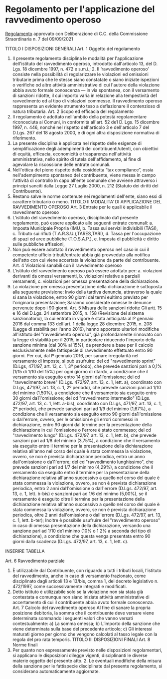 # Regolamento per l'applicazione del ravvedimento operoso

[Regolamento](https://www.comune.sangiuseppejato.pa.it/amministrazione_trasparente/disposizioni_generali/Atti_generali/atti-amministrativi-generali/regolamento%20ravvedimento%20operoso%20SGJ%20pdf.pdf) approvato con Deliberazione di C.C. della Commissione Straordinaria n. 7 del 09/09/2021

TITOLO I 
DISPOSIZIONI GENERALI 
Art. 1 
Oggetto del regolamento 
1. Il presente regolamento disciplina le modalità per l'applicazione dell'istituto del ravvedimento  operoso, introdotto dall'articolo 13, del D. Lgs. 18 dicembre 1997, n. 472 e s.m.i.; 2. Il ‘ravvedimento operoso’ consiste nella possibilità di regolarizzare le violazioni ed omissioni  tributarie prima che le stesse siano constatate o siano iniziate ispezioni o verifiche od altre  attività amministrative di cui l'autore della violazione abbia avuto formale conoscenza — in via  spontanea, con il versamento di sanzioni ridotte, il cui importo varia in relazione alla  tempestività de1 ravvedimento ed al tipo di violazioni commesse. Il ravvedimento operoso  rappresenta un evidente strumento teso a deflazionare il contenzioso di natura tributaria. 
Art. 2 
Scopo ed efficacia del regolamento 
1. Il regolamento è adottato nell'ambito della potestà regolamentare riconosciuta ai Comuni, in  conformità all'art. 52 de1 D. Lgs. 15 dicembre 1997, n. 446, nonché nel rispetto dell'articolo 3 e  dell'articolo 7 del D.Lgs. 267 del 18 agosto 2000, e di ogni altra disposizione normativa di  riferimento. 
2. La presente disciplina è applicata nel rispetto delle esigenze di semplificazione degli adempimenti  dei contribuenti/utenti, con obiettivi di equità, efficacia, economicità e trasparenza nell'attività  amministrativa, nello spirito di tutela dell'affidamento, al fine di agevolare la riscossione delle  entrate comunali. 
3. Nell'ottica del pieno rispetto della cosiddetta “tax compliance”, ossia nell'adempimento spontaneo  del contribuente, viene messa in campo l'attività di controllo ln capo all'ente comunale che  avviene attraverso i principi sanciti dalla Legge 27 Luglio 2000, n. 212 (Statuto dei diritti del  Contribuente). 
4. Restano salve le norme contenute nei regolamenti dell'ente, siano essi di carattere tributario o  meno.
TITOLO II 
MODALITA’ DI APPLICAZIONE DEL RAVVEDIMENTO OPEROSO 
Art. 3 
Entrate per le quali è applicabile il ravvedimento operoso 
1. L’istituto del ravvedimento operoso, disciplinato da1 presente regolamento, può essere applicato alle seguenti entrate comunali: 
a. Imposta Municipale Propria (IMU, 
b. Tassa sui servizi indivisibili (TASI), 
c. Tributo sui rifiuti (T.A.R.S.U.),TARES,TARI), 
d. Tassa per l'occupazione di spazi ed aree pubbliche (T.O.S.A.P.), 
e. Imposta di pubblicità e diritto sulle pubbliche affissioni, 
2. Non può essere adottato il ravvedimento operoso ne1 caso in cui il competente ufficio tributi/entrate abbia già provveduto alla notifica dell'atto con cui viene accertata la violazione da parte del contribuente. 
Art. 4 
Violazioni sanabili con il ravvedimento operoso 
1. L’istituto del ravvedimento operoso può essere adottato per: 
a. violazioni derivanti da omessi versamenti, 
b. violazioni relative a parziali versamenti, 
c. violazioni per omessa presentazione della dichiarazione. 
2. La violazione per omessa presentazione della dichiarazione è sottoposta alla seguente previsione: Invio della tardiva denuncia, attraverso la quale si sana la violazione, entro 90 giorni dal termi eultimo previsto per l'originaria presentazione; 
Saranno considerate omesse le denunce pervenute dopo i 90 giorni. 
Art. 5 
Misura delle sanzioni ridotte 
Gli artt. 15 e 16 del D.Lgs. 24 settembre 2015, n. 158 (Revisione del sistema sanzionatorio), la cui  entrata in vigore è stata anticipata al lº gennaio 2016 dal comma 133 dell'art. 1 della legge 28 dicembre  2015, n. 208 (Legge di stabilità per l'anno 2016), hanno apportato ulteriori modifiche all'istituto del  "ravvedimento operoso", già profondamente rinnovato con la legge di stabilità per il 2015, in particolare  riducendo l'importo della sanzione minima (dal 30% al 15%), da prendere a base per il calcolo  esclusivamente nelle fattispecie di ravvedimento effettuato entro 90 giorni. Per cui, dal lº gennaio 2016,  per sanare irregolarità nel versamento di imposte, si può usufruire: 
del cd "ravvedimento sprint" (D.Lgs, 471/97, art. 13, c. 1, 3º periodo), che prevede sanzioni pari a  0,1% (1/15 di 1/10 del 15%) per ogni giorno di ritardo, a condizione che il versamento sia eseguito  entro 14 giorni da1l'omissione; 
del cd "ravvedimento breve" (D.Lgs. 472/97, art. 13, c. 1, lett. a), coordinato con D.Lgs, 471/97, art.  13, c. 1, 2º periodo), che prevede sanzioni pari ad 1/10 del minimo (1,50%), a condizione che il  versamento sia eseguito entro 30 giorni da11'omissione; del cd "ravvedimento intermedio" (D.Lgs. 472/97, art. 13, c. 1, lett. a-bis), coordinato con D.Lgs,  471/97, art. 13, c. 1, 2º periodo), che prevede sanzioni pari ad 1/9 del minimo (1,67%), a condizione  che il versamento sia eseguito entro 90 giorni da1l'omissione o dall'errore, ovvero, per le omissioni e gli  errori commessi in dichiarazione, entro 90 giorni dal termine per la presentazione
della dichiarazione in cui l'omissione o l'errore è stato commesso; del cd "ravvedimento lungo" (D.Lgs. 472/97, art. 13, c. 1, lett. b), che prevede sanzioni pari ad 1/8 del  minimo (3,75%), a condizione che il versamento sia eseguito entro il termine per la presentazione della  dichiarazione relativa all'anno nel corso del quale è stata commessa la violazione, ovvero, se non è  prevista dichiarazione periodica, entro un anno dall'omissione o da11'errore; 
del cd "ravvedimento lunghissimo", che prevede sanzioni pari ad 1/7 del minimo (4,29%), a  condizione che il versamento sia eseguito entro il termine per la presentazione della dichiarazione  relativa all'anno successivo a quello nel corso del quale è stata commessa la violazione, ovvero, se non è  prevista dichiarazione periodica, entro 2 anni dal1'omissione o dal1'errore (D.Lgs. 472/97, art. 13, c. 1,  lett. b-bis) e sanzioni pari ad 1/6 del minimo (5,00%), se il versamento è eseguito oltre il termine per la  presentazione della dichiarazione relativa all'anno successivo a quello nel corso del quale è stata  commessa la violazione, ovvero, se non è prevista dichiarazione periodica, oltre 2 anni dall'omissione o  dall'errore (D.Lgs. 472/97, art. 13, c. 1, lett. b-ter); 
Inoltre è possibile usufruire del "ravvedimento operoso" in caso di omessa presentazione della  dichiarazione, versando una sanzione pari ad 1/10 de1 minimo (10% o 1 2% a seconda del tipo di  dichiarazione), a condizione che questa venga presentata entro 90 giorni dalla scadenza (D.Lgs. 472/97,  art. 13, c. 1, lett. c). 


INSERIRE TABELLA



Art. 6 
Ravvedimento parziale 
1. È utilizzabile dal Contribuente, con riguardo a tutti i tributi locali, I’istituto del ravvedimento, anche in  caso di versamento frazionato, come disciplinato dagli articoli 13 e 13/bis, comma 1, del decreto  legislativo n. 472/1997, come successivamente integrati e modificati. 
2. Detto istituto è utilizzabile solo se la violazione non sia stata già contestata e comunque non siano iniziate attività amministrative di accertamento di cui il contribuente abbia avuto formale conoscenza.
Art. 7 
Calcolo del ravvedimento operoso 
Al fine di sanare la propria posizione debitoria, la somma che il contribuente deve versare viene determinata sommando i seguenti valori che vanno versati contestualmente: 
a) La somma omessa; 
b) L’importo della sanzione che viene determinata sulla base del precedente articolo; c) Gli interessi maturati giorno per giorno che vengono calcolati al tasso legale con la regola del pro rata temporis. 
TITOLO III 
DISPOSIZIONI FINALI 
Art. 8 
Norme finali 
1. Per quanto non espressamente previsto nelle disposizioni regolamentari, si applicano le  disposizioni dilegge vigenti, disciplinanti le diverse materie oggetto del presente atto. 2. Le eventuali modifiche della misura della sanzione per le fattispecie disciplinate dal presente regolamento, si considerano automaticamente aggiornate.
